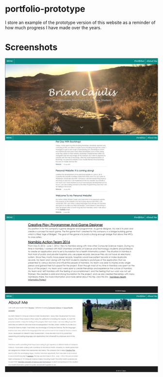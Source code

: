 # portfolio-prototype
I store an example of the prototype version of this website as a reminder of how much progress I have made over the years.

# Screenshots
![Alt text](screenshots/Screenshot_1.PNG?raw=true "Screenshot 1")
![Alt text](screenshots/Screenshot_2.PNG?raw=true "Screenshot 2")
![Alt text](screenshots/Screenshot_Portfolio.PNG?raw=true "Screenshot Portfolio")
![Alt text](screenshots/Screenshot_About.PNG?raw=true "Screenshot About")

